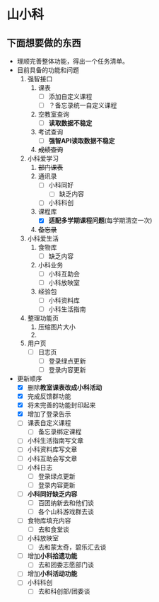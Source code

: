 # 山小科
## 下面想要做的东西
- 理顺完善整体功能，得出一个任务清单。
- 目前具备的功能和问题
  1. 强智接口
     1. 课表
        - [ ] 添加自定义课程
        - [ ] ？备忘录统一自定义课程
     2. 空教室查询
        - [ ] **读取数据不稳定**
     3. 考试查询
        - [ ] **强智API读取数据不稳定**
     4. ~~成绩查询~~
  2. 小科爱学习
     1. ~~部门课表~~
     2. 通讯录
        - [ ] 小科同好
          - [ ] 缺乏内容
        - [ ] 小科科创
     3. 课程库
        - [x] **适配多学期课程问题**(每学期清空一次)
     4. ~~备忘录~~
  3. 小科爱生活
     1. 食物库 
        - [ ] 缺乏内容
     2. 小科业务
        - [ ] 小科互助会
        - [ ] 小科放映室
     3. 经验包
        - [ ] 小科资料库
        - [ ] 小科生活指南  
  4. 整理功能页
     1. 压缩图片大小
     2. 
  5. 用户页
     - [ ] 日志页
       - [ ] 登录绿点更新
       - [ ] 登录内容更新
              
- 更新顺序
    - [x] 删除**教室课表改成小科活动**
    - [x] 完成反馈群功能
    - [x] 将未完善的功能封印起来
    - [x] 增加了登录告示
    - [ ] 课表自定义课程
      - [ ] 备忘录绑定课程
    - [ ] 小科生活指南写文章
    - [ ] 小科资料库写文章
    - [ ] 小科互助会写文章
    - [ ] 小科日志
      - [ ] 登录绿点更新
      - [ ] 登录内容更新

    - [ ] **小科同好缺乏内容**
        - [ ] 百团纳新去和他们谈
        - [ ] 各个山科游戏群去谈
    - [ ] 食物库填充内容
      - [ ] 去和食堂谈
    - [ ] 小科放映室
      - [ ] 去和蒙太奇，碧乐汇去谈
    - [ ] 增加**小科拾遗功能**
      - [ ] 去和团委志愿部门谈
    - [ ] 增加**小科活动功能**
    - [ ] 小科科创
      - [ ] 去和科创部/团委谈
